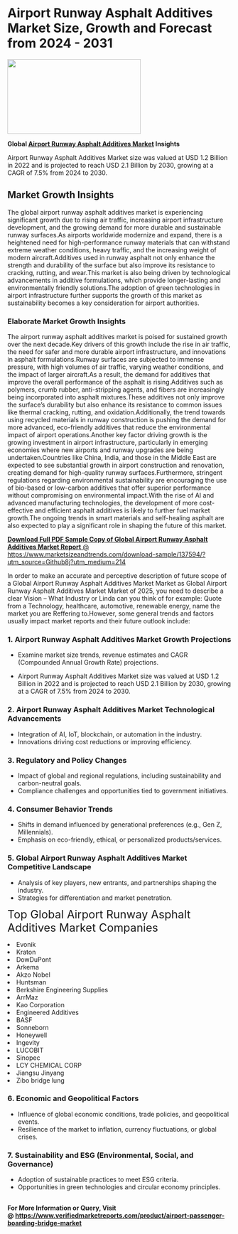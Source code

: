 <H1>Airport Runway Asphalt Additives Market Size, Growth and Forecast from 2024 - 2031</H1><img class="aligncenter size-medium wp-image-584254" src="https://thirdeyenews.in/wp-content/uploads/2024/09/Global-Market-Research-300x168.jpeg" alt="" width="300" height="168" /><p><strong>Global&nbsp;<a href="https://www.marketsizeandtrends.com/download-sample/137594/?utm_source=Github8j?utm_medium=214">Airport Runway Asphalt Additives Market</a> Insights</strong></p><p>Airport Runway Asphalt Additives Market size was valued at USD 1.2 Billion in 2022 and is projected to reach USD 2.1 Billion by 2030, growing at a CAGR of 7.5% from 2024 to 2030.</p><p><h2>Market Growth Insights</h2> <p>The global airport runway asphalt additives market is experiencing significant growth due to rising air traffic, increasing airport infrastructure development, and the growing demand for more durable and sustainable runway surfaces.As airports worldwide modernize and expand, there is a heightened need for high-performance runway materials that can withstand extreme weather conditions, heavy traffic, and the increasing weight of modern aircraft.Additives used in runway asphalt not only enhance the strength and durability of the surface but also improve its resistance to cracking, rutting, and wear.This market is also being driven by technological advancements in additive formulations, which provide longer-lasting and environmentally friendly solutions.The adoption of green technologies in airport infrastructure further supports the growth of this market as sustainability becomes a key consideration for airport authorities.<a href="#"></a> <h3>Elaborate Market Growth Insights</h3> <p>The airport runway asphalt additives market is poised for sustained growth over the next decade.Key drivers of this growth include the rise in air traffic, the need for safer and more durable airport infrastructure, and innovations in asphalt formulations.Runway surfaces are subjected to immense pressure, with high volumes of air traffic, varying weather conditions, and the impact of larger aircraft.As a result, the demand for additives that improve the overall performance of the asphalt is rising.Additives such as polymers, crumb rubber, anti-stripping agents, and fibers are increasingly being incorporated into asphalt mixtures.These additives not only improve the surface’s durability but also enhance its resistance to common issues like thermal cracking, rutting, and oxidation.Additionally, the trend towards using recycled materials in runway construction is pushing the demand for more advanced, eco-friendly additives that reduce the environmental impact of airport operations.Another key factor driving growth is the growing investment in airport infrastructure, particularly in emerging economies where new airports and runway upgrades are being undertaken.Countries like China, India, and those in the Middle East are expected to see substantial growth in airport construction and renovation, creating demand for high-quality runway surfaces.Furthermore, stringent regulations regarding environmental sustainability are encouraging the use of bio-based or low-carbon additives that offer superior performance without compromising on environmental impact.With the rise of AI and advanced manufacturing technologies, the development of more cost-effective and efficient asphalt additives is likely to further fuel market growth.The ongoing trends in smart materials and self-healing asphalt are also expected to play a significant role in shaping the future of this market.<a href="#"></p><p><span class=""><strong>Download Full PDF Sample Copy of Global Airport Runway Asphalt Additives Market Report</strong> @ <a href="https://www.marketsizeandtrends.com/download-sample/137594/?utm_source=Github8j?utm_medium=214" target="_blank">https://www.marketsizeandtrends.com/download-sample/137594/?utm_source=Github8j?utm_medium=214</a></span></p><p>In order to make an accurate and perceptive description of future scope of a Global&nbsp;Airport Runway Asphalt Additives Market Market as Global&nbsp;Airport Runway Asphalt Additives Market Market of 2025, you need to describe a clear Vision &ndash; What Industry or Linda can you think of for example: Quote from a Technology, healthcare, automotive, renewable energy, name the market you are Reffering to.However, some general trends and factors usually impact market reports and their future outlook include:</p><h3>1.&nbsp;<strong>Airport Runway Asphalt Additives Market Growth Projections</strong></h3><ul><li>Examine market size trends, revenue estimates and CAGR (Compounded Annual Growth Rate) projections.</li><li><p>Airport Runway Asphalt Additives Market size was valued at USD 1.2 Billion in 2022 and is projected to reach USD 2.1 Billion by 2030, growing at a CAGR of 7.5% from 2024 to 2030.</p></li></ul><h3>2.&nbsp;<strong>Airport Runway Asphalt Additives Market Technological Advancements</strong></h3><ul><li>Integration of AI, IoT, blockchain, or automation in the industry.</li><li>Innovations driving cost reductions or improving efficiency.</li></ul><h3>3.&nbsp;<strong>Regulatory and Policy Changes</strong></h3><ul><li>Impact of global and regional regulations, including sustainability and carbon-neutral goals.</li><li>Compliance challenges and opportunities tied to government initiatives.</li></ul><h3>4.&nbsp;<strong>Consumer Behavior Trends</strong></h3><ul><li>Shifts in demand influenced by generational preferences (e.g., Gen Z, Millennials).</li><li>Emphasis on eco-friendly, ethical, or personalized products/services.</li></ul><h3>5.&nbsp;<strong>Global Airport Runway Asphalt Additives Market Competitive Landscape</strong></h3><ul><li>Analysis of key players, new entrants, and partnerships shaping the industry.</li><li>Strategies for differentiation and market penetration.</li></ul><p data-pm-slice="1 1 []"><span style="color: inherit; font-family: inherit; font-size: 25px;">Top Global Airport Runway Asphalt Additives Market Companies</span></p><div class="" data-test-id=""><p><li>Evonik</li><li> Kraton</li><li> DowDuPont</li><li> Arkema</li><li> Akzo Nobel</li><li> Huntsman</li><li> Berkshire Engineering Supplies</li><li> ArrMaz</li><li> Kao Corporation</li><li> Engineered Additives</li><li> BASF</li><li> Sonneborn</li><li> Honeywell</li><li> Ingevity</li><li> LUCOBIT</li><li> Sinopec</li><li> LCY CHEMICAL CORP</li><li> Jiangsu Jinyang</li><li> Zibo bridge lung</li></p></div><h3>6.&nbsp;<strong>Economic and Geopolitical Factors</strong></h3><ul><li>Influence of global economic conditions, trade policies, and geopolitical events.</li><li>Resilience of the market to inflation, currency fluctuations, or global crises.</li></ul><h3>7.&nbsp;<strong>Sustainability and ESG (Environmental, Social, and Governance)</strong></h3><ul><li>Adoption of sustainable practices to meet ESG criteria.</li><li>Opportunities in green technologies and circular economy principles.</li></ul><h2><strong style="font-size: 14px;">For More Information or Query, Visit @&nbsp;</strong><a style="background-color: #ffffff; font-size: 14px;" href="https://www.marketsizeandtrends.com/report/airport-runway-asphalt-additives-market/" target="_blank">https://www.verifiedmarketreports.com/product/airport-passenger-boarding-bridge-market</a></h2>